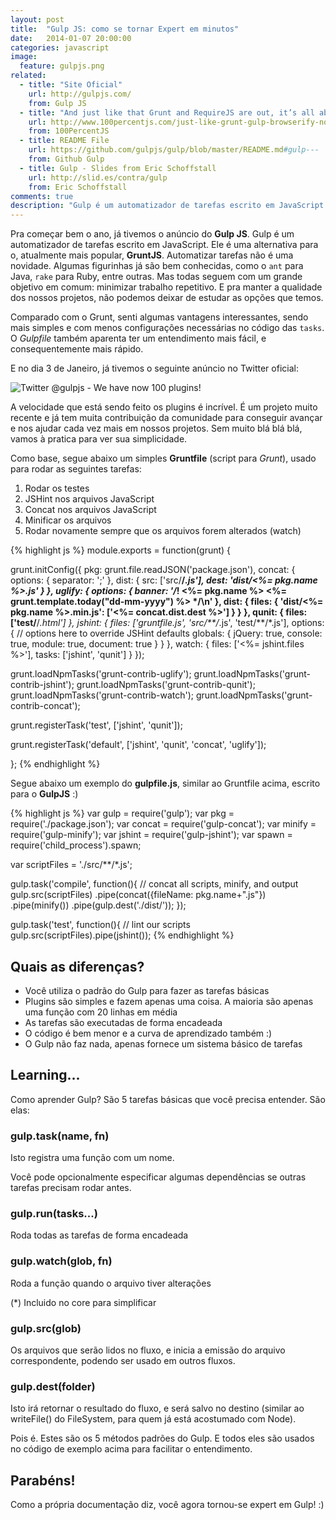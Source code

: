 ```yaml
---
layout: post
title:  "Gulp JS: como se tornar Expert em minutos"
date:   2014-01-07 20:00:00
categories: javascript
image:
  feature: gulpjs.png
related:
  - title: "Site Oficial"
    url: http://gulpjs.com/
    from: Gulp JS
  - title: "And just like that Grunt and RequireJS are out, it’s all about Gulp and Browserify now"
    url: http://www.100percentjs.com/just-like-grunt-gulp-browserify-now/?utm_content=buffere74f0&utm_source=buffer&utm_medium=twitter&utm_campaign=Buffer
    from: 100PercentJS
  - title: README File
    url: https://github.com/gulpjs/gulp/blob/master/README.md#gulp---
    from: Github Gulp
  - title: Gulp - Slides from Eric Schoffstall
    url: http://slid.es/contra/gulp
    from: Eric Schoffstall
comments: true
description: "Gulp é um automatizador de tarefas escrito em JavaScript. Senti algumas vantagens interessantes, sendo mais simples e com menos configurações necessárias no código das `tasks`. O Gulp file também aparenta ter um entendimento mais fácil, e consequentemente mais rápido."
---
```


Pra começar bem o ano, já tivemos o anúncio do **Gulp JS**. Gulp é um automatizador de tarefas escrito em JavaScript. Ele é uma alternativa para o, atualmente mais popular, **GruntJS**. Automatizar tarefas não é uma novidade. Algumas figurinhas já são bem conhecidas, como o `ant` para Java, `rake` para Ruby, entre outras. Mas todas seguem com um grande objetivo em comum: minimizar trabalho repetitivo. E pra manter a qualidade dos nossos projetos, não podemos deixar de estudar as opções que temos.

Comparado com o Grunt, senti algumas vantagens interessantes, sendo mais simples e com menos configurações necessárias no código das `tasks`. O *Gulpfile* também aparenta ter um entendimento mais fácil, e consequentemente mais rápido.

E no dia 3 de Janeiro, já tivemos o seguinte anúncio no Twitter oficial:

![Twitter @gulpjs - We have now 100 plugins!](http://morethings.io/images/twitter-gulpjs-100-plugins.png)

A velocidade que está sendo feito os plugins é incrível. É um projeto muito recente e já tem muita contribuição da comunidade para conseguir avançar e nos ajudar cada vez mais em nossos projetos. Sem muito blá blá blá, vamos à pratica para ver sua simplicidade.

Como base, segue abaixo um simples **Gruntfile** (script para *Grunt*), usado para rodar as seguintes tarefas:

1. Rodar os testes
2. JSHint nos arquivos JavaScript
3. Concat nos arquivos JavaScript
4. Minificar os arquivos
5. Rodar novamente sempre que os arquivos forem alterados (watch)

{% highlight js %}
module.exports = function(grunt) {

  grunt.initConfig({
    pkg: grunt.file.readJSON('package.json'),
    concat: {
      options: {
        separator: ';'
      },
      dist: {
        src: ['src/**/*.js'],
        dest: 'dist/<%= pkg.name %>.js'
      }
    },
    uglify: {
      options: {
        banner: '/*! <%= pkg.name %> <%= grunt.template.today("dd-mm-yyyy") %> */\n'
      },
      dist: {
        files: {
          'dist/<%= pkg.name %>.min.js': ['<%= concat.dist.dest %>']
        }
      }
    },
    qunit: {
      files: ['test/**/*.html']
    },
    jshint: {
      files: ['gruntfile.js', 'src/**/*.js', 'test/**/*.js'],
      options: {
        // options here to override JSHint defaults
        globals: {
          jQuery: true,
          console: true,
          module: true,
          document: true
        }
      }
    },
    watch: {
      files: ['<%= jshint.files %>'],
      tasks: ['jshint', 'qunit']
    }
  });

  grunt.loadNpmTasks('grunt-contrib-uglify');
  grunt.loadNpmTasks('grunt-contrib-jshint');
  grunt.loadNpmTasks('grunt-contrib-qunit');
  grunt.loadNpmTasks('grunt-contrib-watch');
  grunt.loadNpmTasks('grunt-contrib-concat');

  grunt.registerTask('test', ['jshint', 'qunit']);

  grunt.registerTask('default', ['jshint', 'qunit', 'concat', 'uglify']);

};
{% endhighlight %}

Segue abaixo um exemplo do **gulpfile.js**, similar ao Gruntfile acima, escrito para o **GulpJS** :)

{% highlight js %}
var gulp = require('gulp');
var pkg = require('./package.json');
var concat = require('gulp-concat');
var minify = require('gulp-minify');
var jshint = require('gulp-jshint');
var spawn = require('child_process').spawn;

var scriptFiles = './src/**/*.js';

gulp.task('compile', function(){
  // concat all scripts, minify, and output
  gulp.src(scriptFiles)
    .pipe(concat({fileName: pkg.name+".js"})
    .pipe(minify())
    .pipe(gulp.dest('./dist/'));
});

gulp.task('test', function(){
  // lint our scripts
  gulp.src(scriptFiles).pipe(jshint());
{% endhighlight %}

## Quais as diferenças?

* Você utiliza o padrão do Gulp para fazer as tarefas básicas
* Plugins são simples e fazem apenas uma coisa. A maioria são apenas uma função com 20 linhas em média
* As tarefas são executadas de forma encadeada
* O código é bem menor e a curva de aprendizado também :)
* O Gulp não faz nada, apenas fornece um sistema básico de tarefas

## Learning...

Como aprender Gulp? São 5 tarefas básicas que você precisa entender. São elas:

### gulp.task(name, fn)

Isto registra uma função com um nome.

Você pode opcionalmente especificar algumas dependências se outras tarefas precisam rodar antes.

### gulp.run(tasks...)

Roda todas as tarefas de forma encadeada

### gulp.watch(glob, fn)

Roda a função quando o arquivo tiver alterações

(*) Incluido no core para simplificar

### gulp.src(glob)

Os arquivos que serão lidos no fluxo, e inicia a emissão do arquivo correspondente, podendo ser usado em outros fluxos.

### gulp.dest(folder)

Isto irá retornar o resultado do fluxo, e será salvo no destino (similar ao writeFile() do FileSystem, para quem já está acostumado com Node).

Pois é. Estes são os 5 métodos padrões do Gulp. E todos eles são usados no código de exemplo acima para facilitar o entendimento.

## Parabéns!

Como a própria documentação diz, você agora tornou-se expert em Gulp! :)